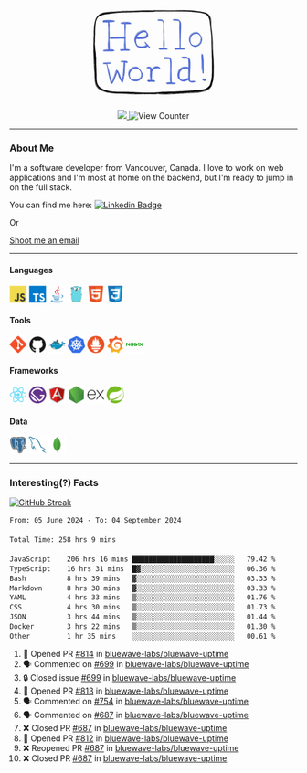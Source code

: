 <div align="center">
    <img src="./img/hello_world.webp" height="200px" width="">
    <div>
        <a href="https://www.linkedin.com/in/ajhollid">
            <img src="https://img.shields.io/badge/LinkedIn-blue"/>
        </a>
        <img src="https://komarev.com/ghpvc/?username=ajhollid&color=yellow" alt="View Counter">
    </div>
</div>

---

### About Me

I'm a software developer from Vancouver, Canada. I love to work on web applications and I'm most at home on the backend, but I'm ready to jump in on the full stack.

You can find me here: [![Linkedin Badge](https://img.shields.io/badge/-ajhollid-blue?style=flat&logo=Linkedin&logoColor=white)](https://www.linkedin.com/in/ajhollid)

Or

[Shoot me an email](mailto:ajhollid@gmail.com)

---

#### Languages

<div>
    <img src="./img/devicons/javascript-original.svg" width=30 height=30 alt="JavaScript">
    <img src="/img/devicons/typescript-original.svg" width=30 height=30 alt="TypeScript">
    <img src="./img/devicons/java-original.svg" width=30 height=30 alt="Java">
    <img src="./img/devicons/go-original.svg" width=30 height=30 alt="Golang">
    <img src="./img/devicons/html5-original.svg" width=30 height=30 alt="HTML 5">
    <img src="./img/devicons/css3-original.svg" width=30 height=30 alt="CSS 3">
</div>

#### Tools

<div>
    <img src="./img/devicons/git-original.svg" width=30 height=30 alt="Git">
    <img src="./img/devicons/github-original.svg" width=30 height=30 alt="Github">
    <img src="./img/devicons/docker-original.svg" width=30 
    height=30 alt="Docker">
    <img src="./img/devicons/kubernetes-original.svg" width=30 height=30 alt="K8">
    <img src="./img/devicons/prometheus-original.svg" width=30 height=30 alt="Prometheus">
    <img src="./img/devicons/grafana-original.svg" width=30 height=30 alt="Grafana">
    <img src="./img/devicons/nginx-original.svg" width=30 height=30 alt="Nginx">
</div>

#### Frameworks

<div>
    <img src="./img/devicons/react-original.svg" width=30 height=30 alt="React">
    <img src="./img/devicons/gatsby-original.svg" width=30 height=30 alt="Gatsby">
    <img src="./img/devicons/angularjs-original.svg" width=30 height=30 alt="AngularJS">
    <img src="./img/devicons/nodejs-original.svg" width=30 height=30 alt="NodeJS">
    <img src="./img/devicons/express-original.svg" width=30 height=30 alt="Express">
    <img src="./img/devicons/spring-original.svg" width=30 height=30 alt="Spring">
</div>

#### Data

<div>
    <img src="./img/devicons/postgresql-original.svg" width=30 height=30 alt="Postgresql">
    <img src="./img/devicons/mysql-original.svg" width=30 height=30 alt="Mysql">
    <img src="./img/devicons/mongodb-original.svg" width=30 height=30 alt="MongoDB">
</div>

---

### Interesting(?) Facts

[![GitHub Streak](http://github-readme-streak-stats.herokuapp.com?user=ajhollid)](https://git.io/streak-stats)

 <!--START_SECTION:waka-->

```txt
From: 05 June 2024 - To: 04 September 2024

Total Time: 258 hrs 9 mins

JavaScript    206 hrs 16 mins ████████████████████░░░░░   79.42 %
TypeScript    16 hrs 31 mins  █▓░░░░░░░░░░░░░░░░░░░░░░░   06.36 %
Bash          8 hrs 39 mins   ▓░░░░░░░░░░░░░░░░░░░░░░░░   03.33 %
Markdown      8 hrs 38 mins   ▓░░░░░░░░░░░░░░░░░░░░░░░░   03.33 %
YAML          4 hrs 33 mins   ▒░░░░░░░░░░░░░░░░░░░░░░░░   01.76 %
CSS           4 hrs 30 mins   ▒░░░░░░░░░░░░░░░░░░░░░░░░   01.73 %
JSON          3 hrs 44 mins   ▒░░░░░░░░░░░░░░░░░░░░░░░░   01.44 %
Docker        3 hrs 22 mins   ▒░░░░░░░░░░░░░░░░░░░░░░░░   01.30 %
Other         1 hr 35 mins    ░░░░░░░░░░░░░░░░░░░░░░░░░   00.61 %
```

<!--END_SECTION:waka-->


<!--START_SECTION:activity-->
1. 💪 Opened PR [#814](https://github.com/bluewave-labs/bluewave-uptime/pull/814) in [bluewave-labs/bluewave-uptime](https://github.com/bluewave-labs/bluewave-uptime)
2. 🗣 Commented on [#699](https://github.com/bluewave-labs/bluewave-uptime/issues/699#issuecomment-2334602959) in [bluewave-labs/bluewave-uptime](https://github.com/bluewave-labs/bluewave-uptime)
3. 🔒 Closed issue [#699](https://github.com/bluewave-labs/bluewave-uptime/issues/699) in [bluewave-labs/bluewave-uptime](https://github.com/bluewave-labs/bluewave-uptime)
4. 💪 Opened PR [#813](https://github.com/bluewave-labs/bluewave-uptime/pull/813) in [bluewave-labs/bluewave-uptime](https://github.com/bluewave-labs/bluewave-uptime)
5. 🗣 Commented on [#754](https://github.com/bluewave-labs/bluewave-uptime/issues/754#issuecomment-2334551533) in [bluewave-labs/bluewave-uptime](https://github.com/bluewave-labs/bluewave-uptime)
6. 🗣 Commented on [#687](https://github.com/bluewave-labs/bluewave-uptime/pull/687#issuecomment-2334492391) in [bluewave-labs/bluewave-uptime](https://github.com/bluewave-labs/bluewave-uptime)
7. ❌ Closed PR [#687](https://github.com/bluewave-labs/bluewave-uptime/pull/687) in [bluewave-labs/bluewave-uptime](https://github.com/bluewave-labs/bluewave-uptime)
8. 💪 Opened PR [#812](https://github.com/bluewave-labs/bluewave-uptime/pull/812) in [bluewave-labs/bluewave-uptime](https://github.com/bluewave-labs/bluewave-uptime)
9. ❌ Reopened PR [#687](https://github.com/bluewave-labs/bluewave-uptime/pull/687) in [bluewave-labs/bluewave-uptime](https://github.com/bluewave-labs/bluewave-uptime)
10. ❌ Closed PR [#687](https://github.com/bluewave-labs/bluewave-uptime/pull/687) in [bluewave-labs/bluewave-uptime](https://github.com/bluewave-labs/bluewave-uptime)
<!--END_SECTION:activity-->

